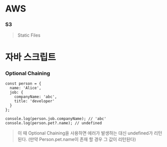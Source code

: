 # AWS

### S3
>Static Files


# 자바 스크립트

### Optional Chaining

```
const person = {
  name: 'Alice',
  job: {
    companyName: 'abc',
    title: 'developer'
  }
};

console.log(person.job.companyName); // 'abc'
console.log(person.pet?.name); // undefined
```
 

> 이 때 Optional Chaining을 사용하면 에러가 발생하는 대신 undefined가 리턴된다. 
> (만약 Person.pet.name이 존재 할 경우 그 값이 리턴된다)

